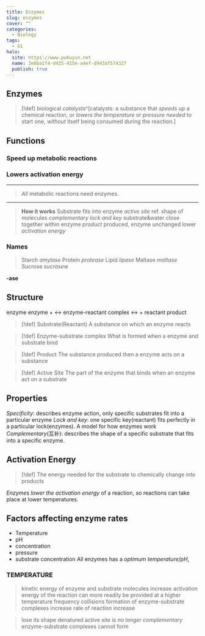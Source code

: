 ```yaml
---
title: Enzymes
slug: enzymes
cover: ""
categories:
  - Biology
tags:
  - G1
halo:
  site: https://www.pu6uyun.net
  name: 3e6ba1f4-d425-415e-a4ef-d943af574327
  publish: true
---
```

## Enzymes
> [!def]
> biological *catalysts*^[catalysts: a substance that *speeds up* a chemical reaction, or *lowers the temperature* or *pressure needed* to start one, *without* itself being consumed during the reaction.]

## Functions
### Speed up metabolic reactions
### Lowers activation energy
----------------------------
> *All* metabolic reactions need enzymes.
--------------
 >**How it works**
> Substrate fits into enzyme
> _active site_
> ref. shape of molecules *complementary*
> *lock and key*
> substrate&water close together within enzyme
> *product* produced, enzyme unchanged
> lower *activation energy*

### Names
> Starch *amylase*
> Protein *protease*
> Lipid *lipase*
> Maltase *maltase*
> Sucrose *sucrase*w

**-ase**

## Structure
enzyme                                                                     enzyme
\+            <->  enzyme-reactant complex      <->     \+
reactant                                                                     product

> [!def] Substrate(Reactant)
> A substance on which an enzyme reacts

> [!def] Enzyme-substrate complex
> What is formed when a enzyme and substrate bind

> [!def] Product
> The substance produced then a enzyme acts on a substance

> [!def] Active Site
> The part of the enzyme that binds when an enzyme act on a substrate


## Properties
*Specificity*: describes enzyme action, only specific substrates fit into a particular enzyme
*Lock and key*: one specific key(reactant) fits perfectly in a particular lock(enzymes). A model for how enzymes work
*Complementary*(互补): describes the shape of a specific substrate that fits into a specific enzyme.

## Activation Energy
> [!def] 
> The energy needed for the substrate to chemically change into products

*Enzymes lower the activation energy* of a reaction, so reactions can take place at lower temperatures.


## Factors affecting enzyme rates
- Temperature
- pH
- concentration
- pressure
- substrate concentration
All enzymes has a *optimum temperature/pH*, 

### TEMPERATURE
> kinetic energy of enzyme and substrate molecules increase 
> activation energy of the reaction can more readily be provided at a higher temperature
> frequency collisions
> formation of enzyme-substrate complexes increase
> rate of reaction increase

> lose its shape
> denatured
> active site is *no longer complementary*
> enzyme-substrate complexes cannot form

	